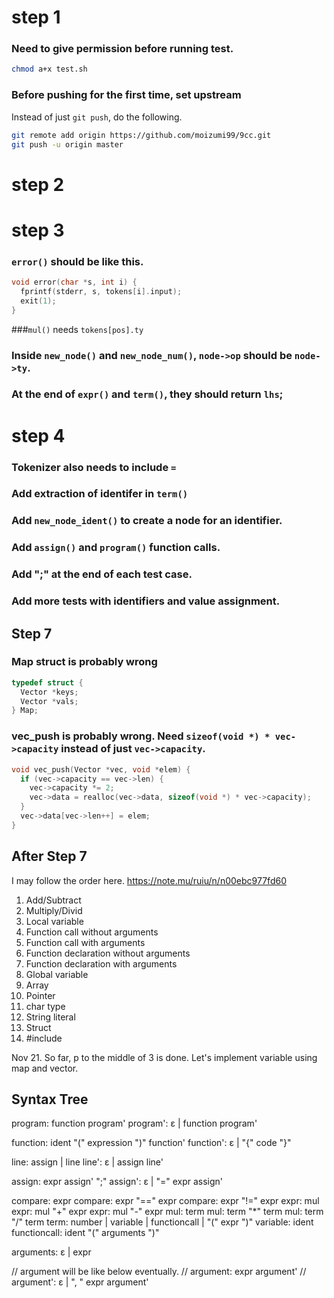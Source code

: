 # step 1

### Need to give permission before running test.

```sh
chmod a+x test.sh
```

### Before pushing for the first time, set upstream

Instead of just ```git push```, do the following.

```sh
git remote add origin https://github.com/moizumi99/9cc.git
git push -u origin master
```

# step 2

# step 3

### ```error()``` should be like this.

```c
void error(char *s, int i) {
  fprintf(stderr, s, tokens[i].input);
  exit(1);
}
```

###```mul()``` needs ```tokens[pos].ty```

### Inside ```new_node()``` and ```new_node_num()```, ```node->op``` should be ```node->ty```.

### At the end of ```expr()``` and ```term()```, they should return ```lhs```;

# step 4

### Tokenizer also needs to include ```=```

### Add extraction of identifer in ```term()```

### Add ```new_node_ident()``` to create a node for an identifier.

### Add ```assign()``` and ```program()``` function calls.

### Add ";" at the end of each test case.

### Add more tests with identifiers and value assignment.

## Step 7

### Map struct is probably wrong

```c
typedef struct {
  Vector *keys;
  Vector *vals;
} Map;
```

### vec_push is probably wrong. Need ```sizeof(void *) * vec->capacity``` instead of just ```vec->capacity```.

```c
void vec_push(Vector *vec, void *elem) {
  if (vec->capacity == vec->len) {
    vec->capacity *= 2;
    vec->data = realloc(vec->data, sizeof(void *) * vec->capacity);
  }
  vec->data[vec->len++] = elem;
}
```

## After Step 7

I may follow the order here.
https://note.mu/ruiu/n/n00ebc977fd60

1. Add/Subtract
2. Multiply/Divid
3. Local variable
4. Function call without arguments
5. Function call with arguments
6. Function declaration without arguments
7. Function declaration with arguments
8. Global variable
9. Array
10. Pointer
11. char type
12. String literal
13. Struct
14. #include

Nov 21.
So far, p to the middle of 3 is done.
Let's implement variable using map and vector.


## Syntax Tree

program: function program'
program': ε | function program'

function: ident "(" expression ")" function'
function': ε | "{" code "}"

line: assign | line
line': ε | assign line'

assign: expr assign' ";"
assign': ε | "=" expr assign'

compare: expr
compare: expr "==" expr
compare: expr "!=" expr
expr: mul
expr: mul "+" expr
expr: mul "-" expr
mul:  term
mul:  term "*" term
mul:  term "/" term
term: number | variable | functioncall | "(" expr ")"
variable: ident
functioncall: ident "(" arguments ")"

arguments: ε | expr

// argument will be like below eventually.
// argument: expr argument'
// argument': ε | ", " expr argument'
